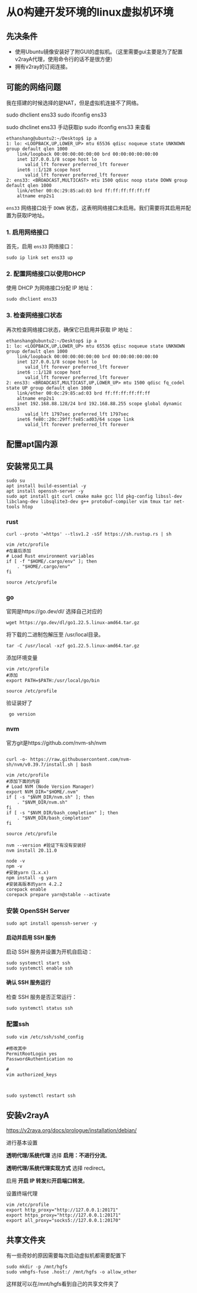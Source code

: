 # 从0构建开发环境的linux虚拟机环境

## 先决条件

- 使用Ubuntu镜像安装好了附GUI的虚拟机。（这里需要gui主要是为了配置v2rayA代理，使用命令行的话不是很方便）
- 拥有v2ray的订阅连接。

## 可能的网络问题

我在搭建的时候选择的是NAT，但是虚拟机连接不了网络。



sudo dhclient ens33
sudo ifconfig ens33

sudo dhclinet ens33 手动获取ip
sudo ifconfig ens33 来查看

```
ethanshang@ubuntu2:~/Desktop$ ip a
1: lo: <LOOPBACK,UP,LOWER_UP> mtu 65536 qdisc noqueue state UNKNOWN group default qlen 1000
    link/loopback 00:00:00:00:00:00 brd 00:00:00:00:00:00
    inet 127.0.0.1/8 scope host lo
       valid_lft forever preferred_lft forever
    inet6 ::1/128 scope host 
       valid_lft forever preferred_lft forever
2: ens33: <BROADCAST,MULTICAST> mtu 1500 qdisc noop state DOWN group default qlen 1000
    link/ether 00:0c:29:85:ad:03 brd ff:ff:ff:ff:ff:ff
    altname enp2s1
```

`ens33` 网络接口处于 `DOWN` 状态，这表明网络接口未启用。我们需要将其启用并配置为获取IP地址。

### 1. 启用网络接口

首先，启用 `ens33` 网络接口：

```
sudo ip link set ens33 up
```

### 2. 配置网络接口以使用DHCP

使用 DHCP 为网络接口分配 IP 地址：

```
sudo dhclient ens33
```

### 3. 检查网络接口状态

再次检查网络接口状态，确保它已启用并获取 IP 地址：

```
ethanshang@ubuntu2:~/Desktop$ ip a
1: lo: <LOOPBACK,UP,LOWER_UP> mtu 65536 qdisc noqueue state UNKNOWN group default qlen 1000
    link/loopback 00:00:00:00:00:00 brd 00:00:00:00:00:00
    inet 127.0.0.1/8 scope host lo
       valid_lft forever preferred_lft forever
    inet6 ::1/128 scope host 
       valid_lft forever preferred_lft forever
2: ens33: <BROADCAST,MULTICAST,UP,LOWER_UP> mtu 1500 qdisc fq_codel state UP group default qlen 1000
    link/ether 00:0c:29:85:ad:03 brd ff:ff:ff:ff:ff:ff
    altname enp2s1
    inet 192.168.88.128/24 brd 192.168.88.255 scope global dynamic ens33
       valid_lft 1797sec preferred_lft 1797sec
    inet6 fe80::20c:29ff:fe85:ad03/64 scope link 
       valid_lft forever preferred_lft forever
```

## 配置apt国内源



## 安装常见工具

```
sudo su
apt install build-essential -y
apt install openssh-server -y
sudo apt install git curl cmake make gcc lld pkg-config libssl-dev libclang-dev libsqlite3-dev g++ protobuf-compiler vim tmux tar net-tools htop
```

### rust

```
curl --proto '=https' --tlsv1.2 -sSf https://sh.rustup.rs | sh

vim /etc/profile
#在最后添加
# Load Rust environment variables
if [ -f "$HOME/.cargo/env" ]; then
    . "$HOME/.cargo/env"
fi

source /etc/profile
```

### go

官网是https://go.dev/dl/
选择自己对应的

```
wget https://go.dev/dl/go1.22.5.linux-amd64.tar.gz
```

将下载的二进制包解压至 /usr/local目录。

```
tar -C /usr/local -xzf go1.22.5.linux-amd64.tar.gz
```

添加环境变量

```
vim /etc/profile
#添加
export PATH=$PATH:/usr/local/go/bin

source /etc/profile
```

验证装好了

```
 go version
```

### nvm

官方git是https://github.com/nvm-sh/nvm

```

curl -o- https://raw.githubusercontent.com/nvm-sh/nvm/v0.39.7/install.sh | bash

vim /etc/profile
#添加下面的内容
# Load NVM (Node Version Manager)
export NVM_DIR="$HOME/.nvm"
if [ -s "$NVM_DIR/nvm.sh" ]; then
    . "$NVM_DIR/nvm.sh"
fi
if [ -s "$NVM_DIR/bash_completion" ]; then
    . "$NVM_DIR/bash_completion"
fi

source /etc/profile

nvm --version #验证下有没有安装好
nvm install 20.11.0

node -v
npm -v
#安装yarn（1.x.x)
npm install -g yarn
#安装高版本的yarn 4.2.2
corepack enable
corepack prepare yarn@stable --activate
```

### 安装 OpenSSH Server

```
sudo apt install openssh-server -y
```

#### 启动并启用 SSH 服务

启动 SSH 服务并设置为开机自启动：

```
sudo systemctl start ssh
sudo systemctl enable ssh
```

#### 确认 SSH 服务运行

检查 SSH 服务是否正常运行：

```
sudo systemctl status ssh
```

### 配置ssh

```
sudo vim /etc/ssh/sshd_config

#修改其中
PermitRootLogin yes
PasswordAuthentication no

#
vim authorized_keys



sudo systemctl restart ssh
```



## 安装v2rayA

https://v2raya.org/docs/prologue/installation/debian/

进行基本设置

**透明代理/系统代理** 选择 **启用：不进行分流**。

**透明代理/系统代理实现方式** 选择 redirect。

启用 **开启 IP 转发**和**开启端口转发**。

设置终端代理

```
vim /etc/profile
export http_proxy="http://127.0.0.1:20171"
export https_proxy="http://127.0.0.1:20171"
export all_proxy="socks5://127.0.0.1:20170"
```



## 共享文件夹

有一些奇妙的原因需要每次启动虚拟机都需要配置下

```
sudo mkdir -p /mnt/hgfs
sudo vmhgfs-fuse .host:/ /mnt/hgfs -o allow_other
```

这样就可以在/mnt/hgfs看到自己的共享文件夹了